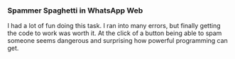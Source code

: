 ### Spammer Spaghetti in WhatsApp Web
I had a lot of fun doing this task. I ran into many errors, but finally getting the code to work was worth it. At the click of a button being able to spam someone seems dangerous and surprising how powerful programming can get.
